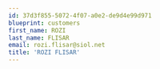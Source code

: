 ```yaml
---
id: 37d3f855-5072-4f07-a0e2-de9d4e99d971
blueprint: customers
first_name: ROZI
last_name: FLISAR
email: rozi.flisar@siol.net
title: 'ROZI FLISAR'
---
```


